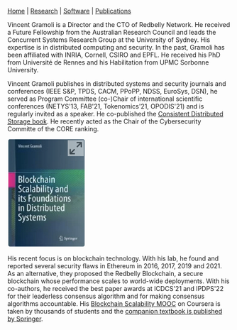 [Home](index) | [Research](research) | [Software](software) | [Publications](publications)

Vincent Gramoli is a Director and the CTO of Redbelly Network. He received a Future Fellowship from the Australian Research Council and leads the Concurrent Systems Research Group at the University of Sydney. His expertise is in distributed computing and security. In the past, Gramoli has been affiliated with INRIA, Cornell, CSIRO and EPFL. He received his PhD from Université de Rennes and his Habilitation from UPMC Sorbonne University. 

Vincent Gramoli publishes in distributed systems and security journals and conferences (IEEE S&P, TPDS, CACM, PPoPP, NDSS, EuroSys, DSN), he served as Program Committee (co-)Chair of international scientific conferences (NETYS'13, FAB'21, Tokenomics'21, OPODIS'21) and is regularly invited as a speaker. He co-published the [Consistent Distributed Storage book](https://www.morganclaypool.com/doi/10.2200/S01069ED1V01Y202012DCT017).
He recently acted as the Chair of the Cybersecurity Committe of the CORE ranking.


[![Blockchain Scalability book](/img/book-small.png)](https://link.springer.com/book/10.1007/978-3-031-12578-2?sap-outbound-id=01A0D4B2C34832A82322B1C66819B239A93AED40)

His recent focus is on blockchain technology. With his lab, he found and reported several security flaws in Ethereum in 2016, 2017, 2019 and 2021. As an alternative, they proposed the Redbelly Blockchain, a secure blockchain whose performance scales to world-wide deployments. With his co-authors, he received the best paper awards at ICDCS'21 and IPDPS'22 for their leaderless consensus algorithm and for making consensus algorithms accountable. His [Blockchain Scalability MOOC](https://www.coursera.org/learn/blockchain-scalability) on Coursera is taken by thousands of students and the [companion textbook is published by Springer](https://link.springer.com/book/10.1007/978-3-031-12578-2?sap-outbound-id=01A0D4B2C34832A82322B1C66819B239A93AED40).
